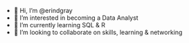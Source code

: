- 👋 Hi, I’m @erindgray
- 👀 I’m interested in becoming a Data Analyst
- 🌱 I’m currently learning SQL & R
- 💞️ I’m looking to collaborate on skills, learning & networking

<!---
erindgray/erindgray is a ✨ special ✨ repository because its `README.md` (this file) appears on your GitHub profile.
You can click the Preview link to take a look at your changes.
--->
